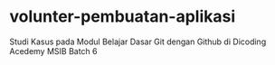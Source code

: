 # volunter-pembuatan-aplikasi
Studi Kasus pada Modul Belajar Dasar Git dengan Github di Dicoding Acedemy MSIB Batch 6

